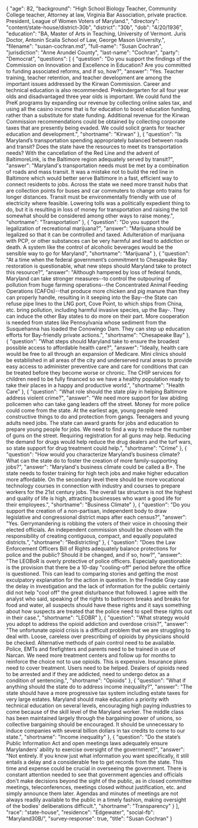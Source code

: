 {
  "age": 82,
  "background": "High School Biology Teacher, Community College teacher, Attorney at law, Virginia Bar Association, private practice. President, League of Women Voters of Maryland.",
  "directory": "content/state-house/district-30b",
  "district": "30b",
  "dob": "4/20/1936",
  "education": "BA, Master of Arts in Teaching, University of Vermont.  Juris Doctor, Antonin Scalia School of Law, George Mason University.",
  "filename": "susan-cochran.md",
  "full-name": "Susan Cochran",
  "jurisdiction": "Anne Arundel County",
  "last-name": "Cochran",
  "party": "Democrat",
  "questions": [
    {
      "question": "Do you support the findings of the Commission on Innovation and Excellence in Education? Are you committed to funding associated reforms, and if so, how?",
      "answer": "Yes.  Teacher training, teacher retention, and teacher development are among the important issues addressed by the Kirwan Commission.  Career and technical education is also recommended.  Prekindergarten for all four year olds and disadvantaged three year olds is important.  We could fund the PreK programs by expanding our revenue by collecting online sales tax, and using all the casino income that is for education to boost education funding, rather than a substitute for state funding.  Additional revenue for the Kirwan Commission recommendations could be obtained by collecting corporate taxes that are presently being evaded.  We could solicit grants for teacher education and development.",
      "shortname": "Kirwan"
    },
    {
      "question": "Is Maryland’s transportation spending appropriately balanced between roads and transit? Does the state have the resources to meet its transportation needs? With the cancellation of the Red Line and the advent of BaltimoreLink, is the Baltimore region adequately served by transit?",
      "answer": "Maryland's transportation needs must be met by a combination of roads and mass transit.  It was a mistake not to build the red line in Baltimore which would better serve Baltimore in a fast, efficient way to connect residents to jobs. Across the state we need more transit hubs that are collection points for buses and car commuters to change onto trains for longer distances.  Transit must be environmentally friendly with use of electricity where feasible.  Lowering tolls was a politically expedient thing to do, but it is resulting in loss of money for transportation and raising the toll somewhat should be considered among other ways to raise money.",
      "shortname": "Transportation"
    },
    {
      "question": "Do you support the legalization of recreational marijuana?",
      "answer": "Marijuana should be legalized so that it can be controlled and taxed.  Adulteration of marijuana with PCP, or other substances can be very harmful and lead to addiction or death. A system like the control of alcoholic beverages would be the sensible way to go for Maryland",
      "shortname": "Marijuana"
    },
    {
      "question": "At a time when the federal government’s commitment to Chesapeake Bay restoration is questionable, what new steps should Maryland take to protect this resource?",
      "answer": "Although hampered by loss of federal funds, Maryland can take stronger measures--to control the outpouring of pollution from huge farming operations--the Concentrated Animal Feeding Operations (CAFOs)--that produce more chicken and pig manure than they can properly handle, resulting in it seeping into the Bay--the State can refuse pipe lines to the LNG port, Cove Point, to which ships from China, etc. bring pollution, including harmful invasive species, up the Bay-. They can induce the other Bay states to do more on their part.  More cooperation is needed from states like Pennsylvania whose sediment from the Susquehanna has loaded the Conowingo Dam.   They can step up education efforts for Bay-friendly private actions.",
      "shortname": "Chesapeake Bay"
    },
    {
      "question": "What steps should Maryland take to ensure the broadest possible access to affordable health care?",
      "answer": "Ideally, health care would be free to all through an expansion of Medicare.  Mini clinics should be established in all areas of the city and underserved rural areas to provide easy access to administer preventive care and care for conditions that can be treated before they become worse or chronic.  The CHIP services for children need to be fully financed so we have a healthy population ready to take their places in a happy and productive world.",
      "shortname": "Health Care"
    },
    {
      "question": "What role should the state play in helping Baltimore address violent crime?",
      "answer": "We need more support for law abiding policemen who can take gang leaders off the street.  Money for more police could come from the state.   At the earliest age, young people need constructive things to do and protection from gangs.  Teenagers and young adults need jobs.  The state can award grants for jobs and education to prepare young people for jobs.   We need to find a way to reduce the number of guns on the street.  Requiring registration for all guns  may help.  Reducing the demand for drugs would help reduce the drug dealers and the turf wars, so state support for drug treatment could help.",
      "shortname": "Crime"
    },
    {
      "question": "How would you characterize Maryland’s business climate? What can the state do to foster the creation of more family-supporting jobs?",
      "answer": "Maryland's business climate could be called a B+.  The state needs to foster training for high tech jobs and make higher education more affordable.  On the secondary level there should be more vocational technology courses in connection with industry and courses to prepare workers for the 21st century jobs.   The overall tax structure is not the highest and quality of life is high, attracting businesses who want a good life for their employees.",
      "shortname": "Business Climate"
    },
    {
      "question": "Do you support the creation of a non-partisan, independent body to draw legislative and congressional district maps after each census?",
      "answer": "Yes.  Gerrymandering is robbing the voters of their voice in choosing their elected officials.  An independent commission should be chosen with the responsibility of creating contiguous, compact, and equally populated districts.",
      "shortname": "Redistricting"
    },
    {
      "question": "Does the Law Enforcement Officers Bill of Rights adequately balance protections for police and the public? Should it be changed, and if so, how?",
      "answer": "The LEOBoR is overly protective of police officers. Especially questionable is the provision that there be a 10-day \"cooling-off\" period before the office is questioned.  This can lead to comparing stories and getting the most exculpatory explanation for the action in question.  In the Freddie Gray case the delay in investigation and the lack of information for the public certainly did not help \"cool off\" the great disturbance that followed. I agree with the analyst who said, speaking of the rights to bathroom breaks and breaks for food and water, all suspects should have these rights and it says something about how suspects are treated that the police need to spell these rights out in their case.",
      "shortname": "LEOBR"
    },
    {
      "question": "What strategy would you adopt to address the opioid addiction and overdose crisis?",
      "answer": "The unfortunate opioid crisis is a difficult problem that we are struggling to deal with.  Loose, careless over prescribing of opioids by physicians should be checked.  Alternative methods of pain control need to be available.  Police, EMTs and firefighters and parents need to be trained in use of Narcan. We need more treatment centers and follow up for months to reinforce the choice not to use opioids. This is expensive.  Insurance plans need to cover treatment.  Users need to be helped.  Dealers of opioids need to be arrested and if they are addicted, need to undergo detox as a condition of sentencing.",
      "shortname": "Opioids"
    },
    {
      "question": "What if anything should the state do to address income inequality?",
      "answer": "The state should have a more progressive tax system including estate taxes for very large estates. Maryland should make education a priority with technical education on several levels, encouraging high paying industries to come because of the skill level of the Maryland worker.  The middle class has been maintained largely through the bargaining power of unions, so collective bargaining should be encouraged.  It should be unnecessary to induce companies  with several billion dollars in tax credits to come to our state.",
      "shortname": "Income inequality"
    },
    {
      "question": "Do the state’s Public Information Act and open meetings laws adequately ensure Marylanders’ ability to exercise oversight of the government?",
      "answer": "Not entirely.  If you know just what information you want specifically, it still entails a delay and a considerable fee to get records from the state.  This time and expense could be crucial in overseeing the government.  There is constant attention needed to see that government agencies and officials don't make decisions beyond the sight of the public, as in closed committee meetings, teleconferences, meetings closed without justification, etc. and simply announce them later.  Agendas and minutes of meetings are not always  readily available to the public in a timely fashion, making oversight of the bodies' deliberations difficult.",
      "shortname": "Transparency"
    }
  ],
  "race": "state-house",
  "residence": "Edgewater",
  "social-fb": "Maryland30B/",
  "survey-response": true,
  "title": "Susan Cochran"
}
